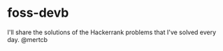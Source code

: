 # foss-devb
I'll share the solutions of the Hackerrank problems that I've solved every day. @mertcb
